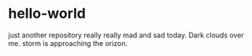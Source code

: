 # hello-world
just another repository
really really mad and sad today. Dark clouds over me. storm is approaching the orizon.
